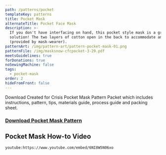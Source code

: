 ```yaml
---
path: /patterns/pocket
templateKey: patterns
title: Pocket Mask
alternateTitle: Pocket Face Mask
description: >-
  If you don't have interfacing on hand, this pocket style mask is a great
  solution! The two layers of cotton open in the back to accommodate an insert
  (provided by mask-wearer).
patternArt: /img/pattern-art/pattern-pocket-mask-01.png
patternFile: /img/masksnow-cfcpocket-3-29.pdf
meetsGuidelines: true
forDonations: true
noSewingMachine: false
tags:
  - pocket-mask
order: 2
hideFromFront: false
---
```

Download Created for Crisis Pocket Mask Pattern Packet which includes instructions, pattern, tips, materials guide, process guide and packing sheet.

### [Download Pocket Mask Pattern](https://masksnow.org/img/masksnow-cfcpocket-3-29.pdf)

## Pocket Mask How-to Video

`youtube:https://www.youtube.com/embed/6NI8W5N06xo`